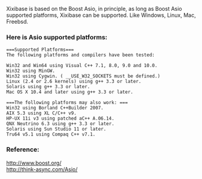 Xixibase is based on the Boost Asio, in principle, as long as Boost Asio supported platforms, Xixibase can be supported. Like Windows, Linux, Mac, Freebsd.

### Here is Asio supported platforms: ###
```
===Supported Platforms===
The following platforms and compilers have been tested: 

Win32 and Win64 using Visual C++ 7.1, 8.0, 9.0 and 10.0. 
Win32 using MinGW. 
Win32 using Cygwin. ( __USE_W32_SOCKETS must be defined.) 
Linux (2.4 or 2.6 kernels) using g++ 3.3 or later. 
Solaris using g++ 3.3 or later. 
Mac OS X 10.4 and later using g++ 3.3 or later. 

===The following platforms may also work: ===
Win32 using Borland C++Builder 2007. 
AIX 5.3 using XL C/C++ v9. 
HP-UX 11i v3 using patched aC++ A.06.14. 
QNX Neutrino 6.3 using g++ 3.3 or later. 
Solaris using Sun Studio 11 or later. 
Tru64 v5.1 using Compaq C++ v7.1. 
```

### Reference: ###
http://www.boost.org/<br>
<a href='http://think-async.com/Asio/'>http://think-async.com/Asio/</a>